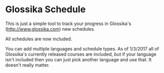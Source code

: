 # Glossika Schedule
This is just a simple tool to track your progress in Glossika's (http://www.glossika.com) new schedules.

All schedules are now included.

You can add multiple languages and schedule types. As of 1/3/2017 all of Glossika's currently released courses are included, but if your language isn't included then you can just pick another language and use that. It doesn't really matter.
